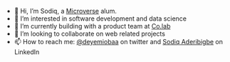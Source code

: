 - 👋 Hi, I’m Sodiq, a [Microverse](https://www.microverse.org/?grsf=agshns) alum.
- 👀 I’m interested in software development and data science
- 🌱 I’m currently building with a product team at [Co.lab](https://joincolab.io/)
- 💞️ I’m looking to collaborate on web related projects
- 📫 How to reach me: [@deyemiobaa](https://twitter.com/deyemiobaa) on twitter and [Sodiq Aderibigbe](https://www.linkedin.com/in/sodiqa/) on LinkedIn

<!---
deyemiobaa/deyemiobaa is a ✨ special ✨ repository because its `README.md` (this file) appears on your GitHub profile.
You can click the Preview link to take a look at your changes.
https://www.microverse.org/?grsf=agshns
--->
